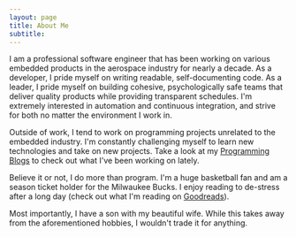 ```yaml
---
layout: page
title: About Me
subtitle: 
---
```


I am a professional software engineer that has been working on various embedded products in the aerospace industry for nearly a decade. As a developer, I pride myself on writing readable, self-documenting code. As a leader, I pride myself on building cohesive, psychologically safe teams that deliver quality products while providing transparent schedules. I'm extremely interested in automation and continuous integration, and strive for both no matter the environment I work in.

Outside of work, I tend to work on programming projects unrelated to the embedded industry. I'm constantly challenging myself to learn new technologies and take on new projects. Take a look at my [Programming Blogs](../programming_blogs) to check out what I've been working on lately.

Believe it or not, I do more than program. I'm a huge basketball fan and am a season ticket holder for the Milwaukee Bucks. I enjoy reading to de-stress after a long day (check out what I'm reading on [Goodreads](https://www.goodreads.com/user/show/79938869-nick-hartung)).

Most importantly, I have a son with my beautiful wife. While this takes away from the aforementioned hobbies, I wouldn't trade it for anything.
